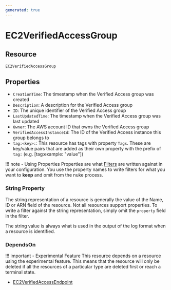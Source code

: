 ```yaml
---
generated: true
---
```


# EC2VerifiedAccessGroup


## Resource

```text
EC2VerifiedAccessGroup
```

## Properties


- `CreationTime`: The timestamp when the Verified Access group was created
- `Description`: A description for the Verified Access group
- `ID`: The unique identifier of the Verified Access group
- `LastUpdatedTime`: The timestamp when the Verified Access group was last updated
- `Owner`: The AWS account ID that owns the Verified Access group
- `VerifiedAccessInstanceId`: The ID of the Verified Access instance this group belongs to
- `tag:<key>:`: This resource has tags with property `Tags`. These are key/value pairs that are
	added as their own property with the prefix of `tag:` (e.g. [tag:example: "value"]) 

!!! note - Using Properties
    Properties are what [Filters](../config-filtering.md) are written against in your configuration. You use the property
    names to write filters for what you want to **keep** and omit from the nuke process.

### String Property

The string representation of a resource is generally the value of the Name, ID or ARN field of the resource. Not all
resources support properties. To write a filter against the string representation, simply omit the `property` field in
the filter.

The string value is always what is used in the output of the log format when a resource is identified.

### DependsOn

!!! important - Experimental Feature
    This resource depends on a resource using the experimental feature. This means that the resource will
    only be deleted if all the resources of a particular type are deleted first or reach a terminal state.

- [EC2VerifiedAccessEndpoint](./ec2-verified-access-endpoint.md)

